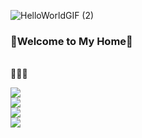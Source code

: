 ![HelloWorldGIF (2)](https://github.com/seyoun9/seyoun9/assets/112360339/4a878501-bc91-42c0-b071-e68fc77ff226)

### 🎉Welcome to My Home🎉
<br/>
🫷😎🫸

<a href="https://computer-life.tistory.com/" target="_blank"><img src="https://img.shields.io/badge/tistory-FF6000?style=for-the-badge&logo=tistory&logoColor=white"/></a>
<br/>
<a href="https://spring.io/" target="_blank"><img src="https://img.shields.io/badge/Spring-6DB33F?style=for-the-badge&logo=Spring&logoColor=white"></a>
<br/>
<a href="https://unity.com/kr" target="_blank"><img src="https://img.shields.io/badge/unity-000000?style=for-the-badge&logo=unity&logoColor=white"></a>
<br/>
<a href="https://kotlinlang.org/" target="_blank"><img src="https://img.shields.io/badge/kotlin-7F52FF?style=for-the-badge&logo=kotlin&logoColor=white"></a>
